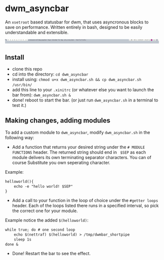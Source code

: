 # dwm_asyncbar

An `xsetroot` based statusbar for dwm, that uses asyncronous blocks
to save on performance.
Written entirely in bash, designed to be easily understandable and extensible.

![Example Image](screenshot.jpg)

## Install
- clone this repo
- cd into the directory: `cd dwm_asyncbar`
- install using: 
```chmod u+x dwm_asyncbar.sh && cp dwm_asyncbar.sh /usr/bin/```
- add this line to your `.xinitrc` (or whatever else you want to launch the bar from):
```dwm_asyncbar.sh &```
- done! reboot to start the bar. (or just run `dwm_asyncbar.sh` in a terminal to test it.)

## Making changes, adding modules
To add a custom module to `dwm_asyncbar`, modify `dwm_asyncbar.sh` in the
following way:
- Add a function that returns your desired string under the `# MODULE FUNCTIONS`
header. The returned string should end in ` $SEP` as each module delivers its own
terminating separator characters. You can of course Substitute you own seperating
character.

Example:

```
helloworld(){
    echo -e "hello world! $SEP"
}
```

- Add a call to your function in the loop of choice under the `#getter loops` 
header.
Each of the loops listed there runs in a specified interval, so pick the correct
one for your module.

Example notice the added `$(helloworld)`:

```
while true; do # one second loop
    echo $(nettraf) $(helloworld) > /tmp/dwmbar_shortpipe
    sleep 1s
done &
```

- Done! Restart the bar to see the effect.
